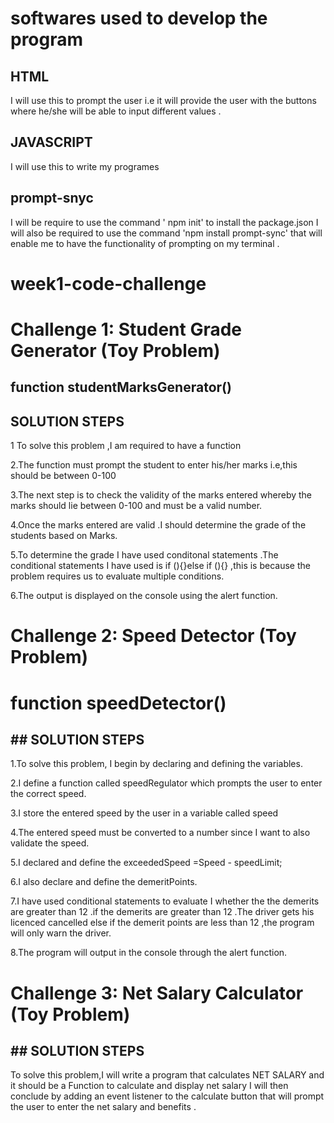 # softwares  used to develop the program 

## HTML 

I will use this to prompt the user i.e it will provide the user with the buttons where he/she will be able to input different values .

## JAVASCRIPT 

I  will use this to write my programes 

##  prompt-snyc 

I will be require to use the command ' npm init' to install the package.json
I will also be required to use the command 'npm install prompt-sync' that will enable me to have the functionality of prompting on my terminal . 



# week1-code-challenge


# Challenge 1: Student Grade Generator (Toy Problem)
 ## function studentMarksGenerator() 

 ## SOLUTION STEPS

1 To solve this problem ,I am required to have a function 

2.The function must prompt the student to enter his/her marks i.e,this should be between 0-100

3.The next step is to check the validity of the marks entered whereby the marks should lie between 0-100 and must be a valid number.

4.Once the marks entered are valid .I should determine the grade of the students based on Marks.

5.To determine the grade I have used conditonal statements .The conditional statements I have used is if (){}else if (){} ,this is because the problem requires us to evaluate multiple conditions.

6.The output is displayed on the console using the alert function.


# Challenge 2: Speed Detector (Toy Problem)

 # function speedDetector()

## ## SOLUTION STEPS

1.To solve this problem, I begin by declaring and defining the variables.

2.I define a function called speedRegulator which prompts the user to enter the correct speed.

3.I store the entered speed by the user in a variable called speed

4.The entered speed must be converted to a number since I want to also validate the speed. 
    
5.I declared and define the exceededSpeed =Speed - speedLimit;

6.I also declare and define the demeritPoints.

7.I have used conditional statements to evaluate  I whether the the demerits are greater than 12 .if the demerits are greater than 12 .The driver gets his licenced cancelled else if the demerit points are less than 12 ,the program will only warn the driver.

8.The program will output in the console  through the alert function.

# Challenge 3: Net Salary Calculator (Toy Problem)

## ## SOLUTION STEPS
 To solve this problem,I will write a program that calculates NET SALARY and it should be a Function to calculate and display net salary
 I will then conclude  by adding  an event listener to the calculate button that will prompt the user to enter the net salary and benefits .
 


